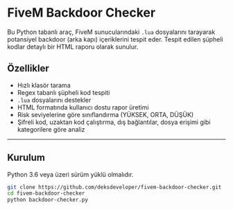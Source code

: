 # FiveM Backdoor Checker

Bu Python tabanlı araç, FiveM sunucularındaki `.lua` dosyalarını tarayarak potansiyel backdoor (arka kapı) içeriklerini tespit eder. Tespit edilen şüpheli kodlar detaylı bir HTML raporu olarak sunulur.

## Özellikler

- Hızlı klasör tarama
- Regex tabanlı şüpheli kod tespiti
- `.lua` dosyalarını destekler
- HTML formatında kullanıcı dostu rapor üretimi
- Risk seviyelerine göre sınıflandırma (YÜKSEK, ORTA, DÜŞÜK)
- Şifreli kod, uzaktan kod çalıştırma, dış bağlantılar, dosya erişimi gibi kategorilere göre analiz

---

## Kurulum

Python 3.6 veya üzeri sürüm yüklü olmalıdır.

```bash
git clone https://github.com/deksdeveloper/fivem-backdoor-checker.git
cd fivem-backdoor-checker
python backdoor-checker.py
